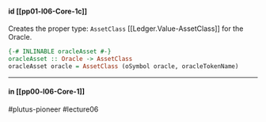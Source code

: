 #### id [[pp01-l06-Core-1c]]
Creates the proper type: `AssetClass` [[Ledger.Value-AssetClass]] for the Oracle.

```haskell
{-# INLINABLE oracleAsset #-}
oracleAsset :: Oracle -> AssetClass
oracleAsset oracle = AssetClass (oSymbol oracle, oracleTokenName)
```
---
#### in [[pp00-l06-Core-1]]

#plutus-pioneer #lecture06 